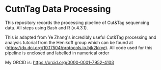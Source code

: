 # CutnTag Data Processing

This repository records the processing pipeline of Cut&Tag sequencing data. All steps using Bash and R (v.4.3.1).

This is adapted from Ye Zhang's incredibly useful Cut&Tag processing and analysis tutorial from the Henikoff group which can be found at (https://dx.doi.org/10.17504/protocols.io.bjk2kkye). All code used for this pipeline is enclosed and labelled in numerical order

My ORCID is: https://orcid.org/0000-0001-7952-4103



